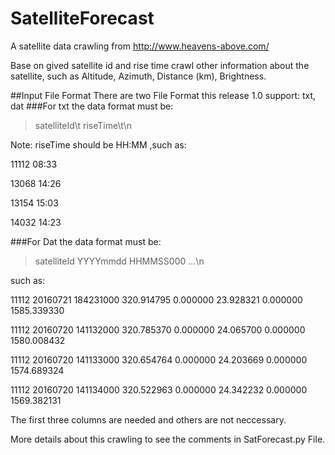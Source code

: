 # SatelliteForecast
A satellite data crawling from http://www.heavens-above.com/

Base on gived satellite id and rise time crawl other information about the satellite, such as Altitude, Azimuth, Distance (km), Brightness.

##Input File Format
There are two File Format this release 1.0 support:  txt, dat
###For txt
the data format must be:

>satelliteId\t riseTime\t\n

Note: riseTime should be HH:MM ,such as:

11112	08:33

13068	14:26

13154	15:03

14032	14:23

###For Dat
the data format must be:

>satelliteId  YYYYmmdd  HHMMSS000  ...\n

such as:

11112  20160721  184231000  320.914795    0.000000   23.928321    0.000000    1585.339330

11112  20160720  141132000  320.785370    0.000000   24.065700    0.000000    1580.008432

11112  20160720  141133000  320.654764    0.000000   24.203669    0.000000    1574.689324

11112  20160720  141134000  320.522963    0.000000   24.342232    0.000000    1569.382131


The first three columns are needed and others are not neccessary.

More details about this crawling to see the comments in SatForecast.py File.

